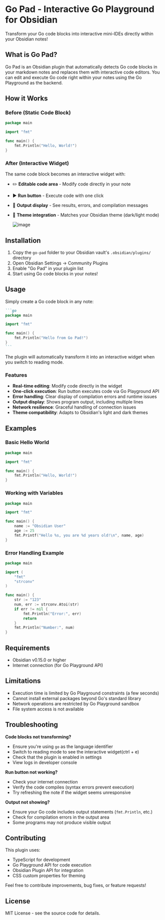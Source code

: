 # Go Pad - Interactive Go Playground for Obsidian

Transform your Go code blocks into interactive mini-IDEs directly within your Obsidian notes!

## What is Go Pad?

Go Pad is an Obsidian plugin that automatically detects Go code blocks in your markdown notes and replaces them with interactive code editors. You can edit and execute Go code right within your notes using the Go Playground as the backend.

## How it Works

### Before (Static Code Block)
```go
package main

import "fmt"

func main() {
    fmt.Println("Hello, World!")
}
```

### After (Interactive Widget)
The same code block becomes an interactive widget with:
- ✏️ **Editable code area** - Modify code directly in your note
- ▶️ **Run button** - Execute code with one click
- 📄 **Output display** - See results, errors, and compilation messages
- 🎨 **Theme integration** - Matches your Obsidian theme (dark/light mode)

  ![image](https://github.com/user-attachments/assets/9bb324c0-a96f-4f87-9c93-4f580649e3b3)


## Installation

1. Copy the `go-pad` folder to your Obsidian vault's `.obsidian/plugins/` directory
2. Open Obsidian Settings → Community Plugins
3. Enable "Go Pad" in your plugin list
4. Start using Go code blocks in your notes!

## Usage

Simply create a Go code block in any note:

````markdown
```go
package main

import "fmt"

func main() {
    fmt.Println("Hello from Go Pad!")
}
```
````

The plugin will automatically transform it into an interactive widget when you switch to reading mode.

### Features

- **Real-time editing**: Modify code directly in the widget
- **One-click execution**: Run button executes code via Go Playground API
- **Error handling**: Clear display of compilation errors and runtime issues
- **Output display**: Shows program output, including multiple lines
- **Network resilience**: Graceful handling of connection issues
- **Theme compatibility**: Adapts to Obsidian's light and dark themes

## Examples

### Basic Hello World
```go
package main

import "fmt"

func main() {
    fmt.Println("Hello, World!")
}
```

### Working with Variables
```go
package main

import "fmt"

func main() {
    name := "Obsidian User"
    age := 25
    fmt.Printf("Hello %s, you are %d years old!\n", name, age)
}
```

### Error Handling Example
```go
package main

import (
    "fmt"
    "strconv"
)

func main() {
    str := "123"
    num, err := strconv.Atoi(str)
    if err != nil {
        fmt.Println("Error:", err)
        return
    }
    fmt.Println("Number:", num)
}
```

## Requirements

- Obsidian v0.15.0 or higher
- Internet connection (for Go Playground API)

## Limitations

- Execution time is limited by Go Playground constraints (a few seconds)
- Cannot install external packages beyond Go's standard library
- Network operations are restricted by Go Playground sandbox
- File system access is not available

## Troubleshooting

**Code blocks not transforming?**
- Ensure you're using `go` as the language identifier
- Switch to reading mode to see the interactive widget(ctrl + e)
- Check that the plugin is enabled in settings
- View logs in developer console

**Run button not working?**
- Check your internet connection
- Verify the code compiles (syntax errors prevent execution)
- Try refreshing the note if the widget seems unresponsive

**Output not showing?**
- Ensure your Go code includes output statements (`fmt.Println`, etc.)
- Check for compilation errors in the output area
- Some programs may not produce visible output

## Contributing

This plugin uses:
- TypeScript for development
- Go Playground API for code execution
- Obsidian Plugin API for integration
- CSS custom properties for theming

Feel free to contribute improvements, bug fixes, or feature requests!

## License

MIT License - see the source code for details.
